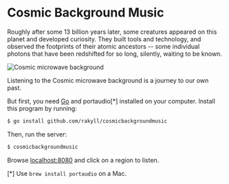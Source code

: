 # Cosmic Background Music

Roughly after some 13 billion years later, some creatures appeared
on this planet and developed curiosity. They built tools and
technology, and observed the footprints of their atomic ancestors
-- some individual photons that have been redshifted for so long,
silently, waiting to be known.

![Cosmic microwave background](http://i.imgur.com/EJc0T3M.jpg)

Listening to the Cosmic microwave background is a journey to our
own past.

But first, you need [Go](http://golang.org/dl/) and portaudio[*]
installed on your computer. Install this program by running:

``` sh
$ go install github.com/rakyll/cosmicbackgroundmusic
```

Then, run the server:

``` sh
$ cosmicbackgroundmusic
```

Browse [localhost:8080](http://localhost:8080) and click on a
region to listen.

[*] Use `brew install portaudio` on a Mac.
